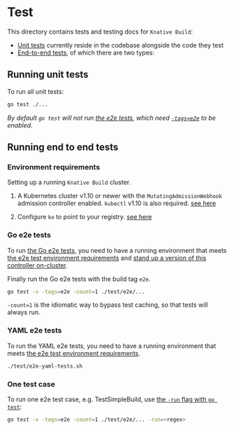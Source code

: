 # Test

This directory contains tests and testing docs for `Knative Build`:

* [Unit tests](#running-unit-tests) currently reside in the codebase alongside the code they test
* [End-to-end tests](#running-end-to-end-tests), of which there are two types:
## Running unit tests

To run all unit tests:

```bash
go test ./...
```

_By default `go test` will not run [the e2e tests](#running-end-to-end-tests), which need [`-tags=e2e`](#running-end-to-end-tests) to be enabled._


## Running end to end tests

### Environment requirements

Setting up a running `Knative Build` cluster.

1. A Kubernetes cluster v1.10 or newer with the `MutatingAdmissionWebhook` admission controller enabled. `kubectl` v1.10 is also required. [see here](https://github.com/knative/docs/blob/master/install/Knative-with-any-k8s.md)

1. Configure `ko` to point to your registry. [see here](https://github.com/knative/build/blob/master/DEVELOPMENT.md#one-time-setup)

### Go e2e tests

To run [the Go e2e tests](./e2e), you need to have a running environment that meets
[the e2e test environment requirements](#environment-requirements) and [stand up a version of this controller on-cluster](https://github.com/knative/build/blob/master/DEVELOPMENT.md#standing-it-up).

Finally run the Go e2e tests with the build tag `e2e`.

```bash
go test -v -tags=e2e -count=1 ./test/e2e/...
```

`-count=1` is the idiomatic way to bypass test caching, so that tests will always run.

### YAML e2e tests

To run the YAML e2e tests, you need to have a running environment that meets
[the e2e test environment requirements](#environment-requirements).

```bash
./test/e2e-yaml-tests.sh
```

### One test case

To run one e2e test case, e.g. TestSimpleBuild, use [the `-run` flag with `go test`](https://golang.org/cmd/go/#hdr-Testing_flags):

```bash
go test -v -tags=e2e -count=1 ./test/e2e/... -run=<regex>
```
